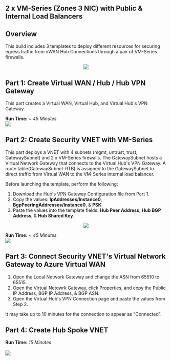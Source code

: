 ## 2 x VM-Series (Zones 3 NIC) with Public & Internal Load Balancers

## Overview
This build includes 3 templates to deploy different resources for securing egress traffic from vWAN Hub Connections through a pair of VM-Series firewalls.
<p align="center">
<img src="https://raw.githubusercontent.com/wwce/azure-arm/master/Azure-Common-Deployments/v1/images/2fw_3nic_zone_intlb_extlb_vwan.png">
</p>

## Part 1: Create Virtual WAN / Hub / Hub VPN Gateway
This part creates a Virtual WAN, Virtual Hub, and Virtual Hub's VPN Gateway. 

**Run Time:** ~ *45 Minutes*
</br>
[<img src="http://azuredeploy.net/deploybutton.png"/>](https://portal.azure.com/#create/Microsoft.Template/uri/https%3A%2F%2Fraw.githubusercontent.com%2Fwwce%2Fazure-arm%2Fmaster%2FAzure-Common-Deployments%2Fv1%2F2fw_3nic_zone_intlb_extlb_vwan%2Fpart1_vwan.json)

## Part 2: Create Security VNET with VM-Series
This part deploys a VNET with 4 subnets (mgmt, untrust, trust, GatewaySubnet) and 2 x VM-Series firewalls.  The GatewaySubnet hosts a Virtual Network Gateway that connects to the Virtual Hub's VPN Gateway.  A route table(GatewaySubnet-RTB) is assigned to the GatewaySubnet to direct traffic from Virtual WAN to the VM-Series internal load balancer.

Before launching the template, perform the following:
1. Download the Hub's VPN Gateway Configuration file from Part 1.
2. Copy the values: **IpAddresses/Instance0**, **BgpPeeringAddresses/Instance0**, & **PSK** 
3. Paste the values into the template fields: **Hub Peer Address**, **Hub BGP Address**, & **Hub Shared Key**.

<p align="center">
<img src="https://raw.githubusercontent.com/wwce/azure-arm/master/Azure-Common-Deployments/v1/images/2fw_3nic_zone_intlb_extlb_vwan_vpn_config.png">
</p>

**Run Time:** ~ *45 Minutes*
</br>
[<img src="http://azuredeploy.net/deploybutton.png"/>](https://portal.azure.com/#create/Microsoft.Template/uri/https%3A%2F%2Fraw.githubusercontent.com%2Fwwce%2Fazure-arm%2Fmaster%2FAzure-Common-Deployments%2Fv1%2F2fw_3nic_zone_intlb_extlb_vwan%2Fpart2_security.json)

## Part 3: Connect Security VNET's Virtual Network Gateway to Azure Virtual WAN
1. Open the Local Network Gateway and change the ASN from 65510 to 65515.
2. Open the Virtual Netowrk Gateway, click Properties, and copy the Public IP Address, BGP IP Address, & BGP ASN.
3. Open the Virtual Hub's VPN Connection page and paste the values from Step 2.

It may take up to 10 minutes for the connection to appear as "Connected".

## Part 4: Create Hub Spoke VNET
**Run Time:** *15 Minutes*
</br>
</br>
[<img src="http://azuredeploy.net/deploybutton.png"/>](https://portal.azure.com/#create/Microsoft.Template/uri/https%3A%2F%2Fraw.githubusercontent.com%2Fwwce%2Fazure-arm%2Fmaster%2FAzure-Common-Deployments%2Fv1%2F2fw_3nic_zone_intlb_extlb_vwan%2Fpart3_spoke.json)


